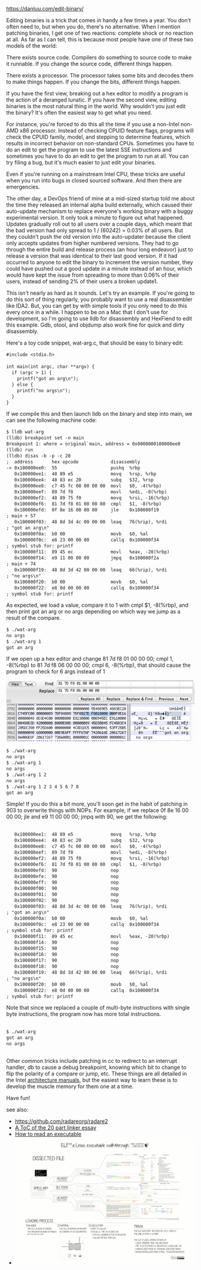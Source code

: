 https://danluu.com/edit-binary/

Editing binaries is a trick that comes in handy a few times a year. You don't often need to, but when you do, there's no alternative. When I mention patching binaries, I get one of two reactions: complete shock or no reaction at all. As far as I can tell, this is because most people have one of these two models of the world:

There exists source code. Compilers do something to source code to make it runnable. If you change the source code, different things happen.

There exists a processor. The processor takes some bits and decodes them to make things happen. If you change the bits, different things happen.

If you have the first view, breaking out a hex editor to modify a program is the action of a deranged lunatic. If you have the second view, editing binaries is the most natural thing in the world. Why wouldn't you just edit the binary? It's often the easiest way to get what you need.

For instance, you're forced to do this all the time if you use a non-Intel non-AMD x86 processor. Instead of checking CPUID feature flags, programs will check the CPUID family, model, and stepping to determine features, which results in incorrect behavior on non-standard CPUs. Sometimes you have to do an edit to get the program to use the latest SSE instructions and sometimes you have to do an edit to get the program to run at all. You can try filing a bug, but it's much easier to just edit your binaries.

Even if you're running on a mainstream Intel CPU, these tricks are useful when you run into bugs in closed sourced software. And then there are emergencies.

The other day, a DevOps friend of mine at a mid-sized startup told me about the time they released an internal alpha build externally, which caused their auto-update mechanism to replace everyone's working binary with a buggy experimental version. It only took a minute to figure out what happened. Updates gradually roll out to all users over a couple days, which meant that the bad version had only spread to 1 / (60*24*2) = 0.03% of all users. But they couldn't push the old version into the auto-updater because the client only accepts updates from higher numbered versions. They had to go through the entire build and release process (an hour long endeavor) just to release a version that was identical to their last good version. If it had occurred to anyone to edit the binary to increment the version number, they could have pushed out a good update in a minute instead of an hour, which would have kept the issue from spreading to more than 0.06% of their users, instead of sending 2% of their users a broken update1.

This isn't nearly as hard as it sounds. Let's try an example. If you're going to do this sort of thing regularly, you probably want to use a real disassembler like IDA2. But, you can get by with simple tools if you only need to do this every once in a while. I happen to be on a Mac that I don't use for development, so I'm going to use lldb for disassembly and HexFiend to edit this example. Gdb, otool, and objdump also work fine for quick and dirty disassembly.

Here's a toy code snippet, wat-arg.c, that should be easy to binary edit:

```
#include <stdio.h>

int main(int argc, char **argv) {
  if (argc > 1) {
    printf("got an arg\n");
  } else {
    printf("no args\n");
  }
}

```

If we compile this and then launch lldb on the binary and step into main, we can see the following machine code:

```
$ lldb wat-arg
(lldb) breakpoint set -n main
Breakpoint 1: where = original`main, address = 0x0000000100000ee0
(lldb) run
(lldb) disas -b -p -c 20
;  address       hex opcode            disassembly
-> 0x100000ee0:  55                    pushq  %rbp
   0x100000ee1:  48 89 e5              movq   %rsp, %rbp
   0x100000ee4:  48 83 ec 20           subq   $32, %rsp
   0x100000ee8:  c7 45 fc 00 00 00 00  movl   $0, -4(%rbp)
   0x100000eef:  89 7d f8              movl   %edi, -8(%rbp)
   0x100000ef2:  48 89 75 f0           movq   %rsi, -16(%rbp)
   0x100000ef6:  81 7d f8 01 00 00 00  cmpl   $1, -8(%rbp)
   0x100000efd:  0f 8e 16 00 00 00     jle    0x100000f19               ; main + 57
   0x100000f03:  48 8d 3d 4c 00 00 00  leaq   76(%rip), %rdi            ; "got an arg\n"
   0x100000f0a:  b0 00                 movb   $0, %al
   0x100000f0c:  e8 23 00 00 00        callq  0x100000f34               ; symbol stub for: printf
   0x100000f11:  89 45 ec              movl   %eax, -20(%rbp)
   0x100000f14:  e9 11 00 00 00        jmpq   0x100000f2a               ; main + 74
   0x100000f19:  48 8d 3d 42 00 00 00  leaq   66(%rip), %rdi            ; "no args\n"
   0x100000f20:  b0 00                 movb   $0, %al
   0x100000f22:  e8 0d 00 00 00        callq  0x100000f34               ; symbol stub for: printf
```


As expected, we load a value, compare it to 1 with cmpl $1, -8(%rbp), and then print got an arg or no args depending on which way we jump as a result of the compare.

```
$ ./wat-arg
no args
$ ./wat-arg 1
got an arg
```
If we open up a hex editor and change 81 7d f8 01 00 00 00; cmpl 1, -8(%rbp) to 81 7d f8 06 00 00 00; cmpl 6, -8(%rbp), that should cause the program to check for 6 args instead of 1

![hex editor](image.png)


```
$ ./wat-arg
no args
$ ./wat-arg 1
no args
$ ./wat-arg 1 2
no args
$ ./wat-arg 1 2 3 4 5 6 7 8
got an arg

```


Simple! If you do this a bit more, you'll soon get in the habit of patching in 903 to overwrite things with NOPs. For example, if we replace 0f 8e 16 00 00 00; jle and e9 11 00 00 00; jmpq with 90, we get the following:



```

   0x100000ee1:  48 89 e5              movq   %rsp, %rbp
   0x100000ee4:  48 83 ec 20           subq   $32, %rsp
   0x100000ee8:  c7 45 fc 00 00 00 00  movl   $0, -4(%rbp)
   0x100000eef:  89 7d f8              movl   %edi, -8(%rbp)
   0x100000ef2:  48 89 75 f0           movq   %rsi, -16(%rbp)
   0x100000ef6:  81 7d f8 01 00 00 00  cmpl   $1, -8(%rbp)
   0x100000efd:  90                    nop
   0x100000efe:  90                    nop
   0x100000eff:  90                    nop
   0x100000f00:  90                    nop
   0x100000f01:  90                    nop
   0x100000f02:  90                    nop
   0x100000f03:  48 8d 3d 4c 00 00 00  leaq   76(%rip), %rdi            ; "got an arg\n"
   0x100000f0a:  b0 00                 movb   $0, %al
   0x100000f0c:  e8 23 00 00 00        callq  0x100000f34               ; symbol stub for: printf
   0x100000f11:  89 45 ec              movl   %eax, -20(%rbp)
   0x100000f14:  90                    nop
   0x100000f15:  90                    nop
   0x100000f16:  90                    nop
   0x100000f17:  90                    nop
   0x100000f18:  90                    nop
   0x100000f19:  48 8d 3d 42 00 00 00  leaq   66(%rip), %rdi            ; "no args\n"
   0x100000f20:  b0 00                 movb   $0, %al
   0x100000f22:  e8 0d 00 00 00        callq  0x100000f34               ; symbol stub for: printf
```



Note that since we replaced a couple of multi-byte instructions with single byte instructions, the program now has more total instructions.



```

$ ./wat-arg
got an arg
no args


```



Other common tricks include patching in cc to redirect to an interrupt handler, db to cause a debug breakpoint, knowing which bit to change to flip the polarity of a compare or jump, etc. These things are all detailed in the Intel [architecture manuals](http://www.intel.com/content/www/us/en/processors/architectures-software-developer-manuals.html), but the easiest way to learn these is to develop the muscle memory for them one at a time.

Have fun!

see also: 

- https://github.com/radareorg/radare2
- [A ToC of the 20 part linker essay](https://lwn.net/Articles/276782/)
- [How to read an executable](https://jvns.ca/blog/2014/09/06/how-to-read-an-executable/)
- ![elf](image-1.png)
